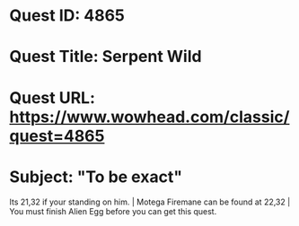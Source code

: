 # Quest ID: 4865
# Quest Title: Serpent Wild
# Quest URL: https://www.wowhead.com/classic/quest=4865
# Subject: "To be exact"
Its 21,32 if your standing on him. | Motega Firemane can be found at 22,32 | You must finish Alien Egg before you can get this quest.